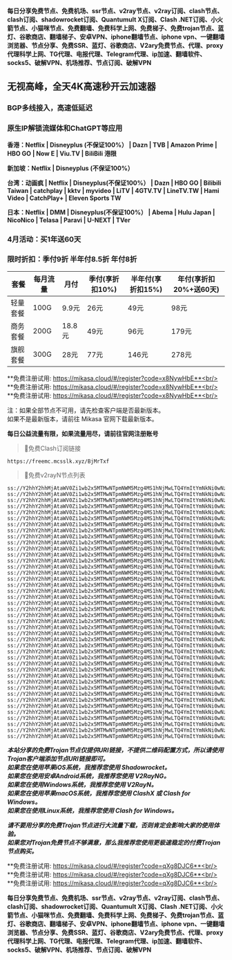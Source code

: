 **每日分享免费节点、免费机场、ssr节点、v2ray节点、v2ray订阅、clash节点、clash订阅、shadowrocket订阅、Quantumult X订阅、Clash .NET订阅、小火箭节点、小猫咪节点、免费翻墙、免费科学上网、免费梯子、免费trojan节点、蓝灯、谷歌商店、翻墙梯子、安卓VPN、iphone翻墙节点、iphone vpn、一键翻墙浏览器、节点分享、免费SSR、蓝灯、谷歌商店、V2ary免费节点、代理、proxy代理科学上网、TG代理、电报代理、Telegram代理、ip加速、翻墙软件、socks5、破解VPN、机场推荐、节点订阅、破解VPN**


## 无视高峰，全天4K高速秒开云加速器
### BGP多线接入，高速低延迟
### 原生IP解锁流媒体和ChatGPT等应用

**香港：Netflix | Disneyplus (不保证100%） | Dazn | TVB | Amazon Prime | HBO GO | Now E | Viu.TV | BiliBili 港限**

**新加坡：Netflix | Disneyplus (不保证100%）**

**台湾：动画疯 | Netflix | Disneyplus(不保证100%） | Dazn | HBO GO | Bilibili Taiwan | catchplay | kktv | myvideo | LiTV | 4GTV.TV | LineTV.TW | Hami Video | CatchPlay+ | Eleven Sports TW**

**日本：Netflix | DMM | Disneyplus(不保证100%） | Abema | Hulu Japan | NicoNico | Telasa | Paravi | U-NEXT | TVer**

### 4月活动：买1年送60天
### 限时折扣：季付9折 半年付8.5折 年付8折

| 套餐 | 每月流量 | 月付 | 季付(享折扣10%) | 半年付(享折扣15%) | 年付(享折扣20%+送60天) |
| --- | ----- | --- | --------- | ---------- | ------------- |
| 轻量套餐 | 100G | 9.9元 | 26元 | 49元 |  98元 |
| 商务套餐 | 200G | 18.8元 | 49元 | 96元 |  179元 |
| 旗舰套餐 | 300G | 28元 | 77元 | 146元 |  278元 |


**免费注册试用: https://mikasa.cloud/#/register?code=x8NywHbE**<br/>
**免费注册试用: https://mikasa.cloud/#/register?code=x8NywHbE**<br/>
**免费注册试用: https://mikasa.cloud/#/register?code=x8NywHbE**<br/>

注：如果全部节点不可用，请先检查客户端是否最新版本。<br/>
  如果不是最新版本，请前往 Mikasa 官网下载最新版本。


**每日公益流量有限，如果流量用尽，请前往官网注册账号**
      

>🚀免费Clash订阅链接

```
https://freemc.mcsslk.xyz/BjMrTxf
```


>🚀免费v2rayN节点列表

```
ss://Y2hhY2hhMjAtaWV0Zi1wb2x5MTMwNTpmNWM5Mzg4MS1hNjMwLTQ4YmItYmNkNi0wNzExYTFiZmQyZWY@free.2apzhfa.xyz:31016#%E5%89%A9%E4%BD%99%E6%B5%81%E9%87%8F%EF%BC%9A9.98%20GB
ss://Y2hhY2hhMjAtaWV0Zi1wb2x5MTMwNTpmNWM5Mzg4MS1hNjMwLTQ4YmItYmNkNi0wNzExYTFiZmQyZWY@free.2apzhfa.xyz:31016#%E5%A5%97%E9%A4%90%E5%88%B0%E6%9C%9F%EF%BC%9A%E9%95%BF%E6%9C%9F%E6%9C%89%E6%95%88
ss://Y2hhY2hhMjAtaWV0Zi1wb2x5MTMwNTpmNWM5Mzg4MS1hNjMwLTQ4YmItYmNkNi0wNzExYTFiZmQyZWY@free.2apzhfa.xyz:31016#v2rayng%E6%97%A0%E6%B3%95%E4%BD%BF%E7%94%A8%E7%9A%84%E7%94%A8%E6%88%B7%E8%AF%B7%E4%B8%8B%E8%BD%BDclash%20for%20android
ss://Y2hhY2hhMjAtaWV0Zi1wb2x5MTMwNTpmNWM5Mzg4MS1hNjMwLTQ4YmItYmNkNi0wNzExYTFiZmQyZWY@free.2apzhfa.xyz:31016#%E6%97%A0%E6%B3%95%E4%BD%BF%E7%94%A8%E8%AF%B7%E6%9D%A5%E5%AE%98%E7%BD%91%E6%9B%B4%E6%96%B0%E8%AE%A2%E9%98%85
ss://Y2hhY2hhMjAtaWV0Zi1wb2x5MTMwNTpmNWM5Mzg4MS1hNjMwLTQ4YmItYmNkNi0wNzExYTFiZmQyZWY@free.2apzhfa.xyz:31016#%E5%AE%98%E7%BD%91%E5%9C%B0%E5%9D%80%EF%BC%9A%20a.mikasass.pro
ss://Y2hhY2hhMjAtaWV0Zi1wb2x5MTMwNTpmNWM5Mzg4MS1hNjMwLTQ4YmItYmNkNi0wNzExYTFiZmQyZWY@free.2apzhfa.xyz:31016#%E6%B0%B8%E4%B9%85%E5%9F%9F%E5%90%8D%E5%8F%91%E5%B8%83%E9%A1%B5%EF%BC%9Amcrelease.xyz
ss://Y2hhY2hhMjAtaWV0Zi1wb2x5MTMwNTpmNWM5Mzg4MS1hNjMwLTQ4YmItYmNkNi0wNzExYTFiZmQyZWY@free.2apzhfa.xyz:31016#%E6%B0%B8%E4%B9%85%E4%B8%AD%E6%96%87%E5%9F%9F%E5%90%8D%EF%BC%9A%E7%B1%B3%E5%8D%A1%E8%8E%8E.xyz
ss://Y2hhY2hhMjAtaWV0Zi1wb2x5MTMwNTpmNWM5Mzg4MS1hNjMwLTQ4YmItYmNkNi0wNzExYTFiZmQyZWY@free.2apzhfa.xyz:31016#%E3%80%90%E4%B8%93%E7%BA%BF%E3%80%91%7C%20%E9%A6%99%E6%B8%AF01%20%7C%201x%20HK
ss://Y2hhY2hhMjAtaWV0Zi1wb2x5MTMwNTpmNWM5Mzg4MS1hNjMwLTQ4YmItYmNkNi0wNzExYTFiZmQyZWY@free.2apzhfa.xyz:31017#%E3%80%90%E4%B8%93%E7%BA%BF%E3%80%91%7C%20%E9%A6%99%E6%B8%AF02%20%7C%201x%20HK
ss://Y2hhY2hhMjAtaWV0Zi1wb2x5MTMwNTpmNWM5Mzg4MS1hNjMwLTQ4YmItYmNkNi0wNzExYTFiZmQyZWY@free.2apzhfa.xyz:31018#%E3%80%90%E4%B8%93%E7%BA%BF%E3%80%91%7C%20%E9%A6%99%E6%B8%AF03%20%7C%201x%20HK
ss://Y2hhY2hhMjAtaWV0Zi1wb2x5MTMwNTpmNWM5Mzg4MS1hNjMwLTQ4YmItYmNkNi0wNzExYTFiZmQyZWY@free.2apzhfa.xyz:31026#%E3%80%90%E4%B8%93%E7%BA%BF%E3%80%91%7C%20%E5%8F%B0%E6%B9%BE%2001%20%7C%201x%20TWN
ss://Y2hhY2hhMjAtaWV0Zi1wb2x5MTMwNTpmNWM5Mzg4MS1hNjMwLTQ4YmItYmNkNi0wNzExYTFiZmQyZWY@free.2apzhfa.xyz:31027#%E3%80%90%E4%B8%93%E7%BA%BF%E3%80%91%7C%20%E5%8F%B0%E6%B9%BE%2002%20%7C%201x%20TWN
ss://Y2hhY2hhMjAtaWV0Zi1wb2x5MTMwNTpmNWM5Mzg4MS1hNjMwLTQ4YmItYmNkNi0wNzExYTFiZmQyZWY@free.2apzhfa.xyz:31028#%E3%80%90%E4%B8%93%E7%BA%BF%E3%80%91%7C%20%E5%8F%B0%E6%B9%BE%2003%20%7C%201x%20TWN
ss://Y2hhY2hhMjAtaWV0Zi1wb2x5MTMwNTpmNWM5Mzg4MS1hNjMwLTQ4YmItYmNkNi0wNzExYTFiZmQyZWY@free.2apzhfa.xyz:31010#%E3%80%90%E4%B8%93%E7%BA%BF%E3%80%91%7C%20%E6%97%A5%E6%9C%AC%2001%20%7C%201x%20JP
ss://Y2hhY2hhMjAtaWV0Zi1wb2x5MTMwNTpmNWM5Mzg4MS1hNjMwLTQ4YmItYmNkNi0wNzExYTFiZmQyZWY@free.2apzhfa.xyz:31011#%E3%80%90%E4%B8%93%E7%BA%BF%E3%80%91%7C%20%E6%97%A5%E6%9C%AC%2002%20%7C%201x%20JP
ss://Y2hhY2hhMjAtaWV0Zi1wb2x5MTMwNTpmNWM5Mzg4MS1hNjMwLTQ4YmItYmNkNi0wNzExYTFiZmQyZWY@free.2apzhfa.xyz:31012#%E3%80%90%E4%B8%93%E7%BA%BF%E3%80%91%7C%20%E6%97%A5%E6%9C%AC%2003%20%7C%201x%20JP
ss://Y2hhY2hhMjAtaWV0Zi1wb2x5MTMwNTpmNWM5Mzg4MS1hNjMwLTQ4YmItYmNkNi0wNzExYTFiZmQyZWY@free.2apzhfa.xyz:31020#%E3%80%90%E4%B8%93%E7%BA%BF%E3%80%91%7C%20%E6%96%B0%E5%8A%A0%E5%9D%A1%2001%20%7C%201x%20SG
ss://Y2hhY2hhMjAtaWV0Zi1wb2x5MTMwNTpmNWM5Mzg4MS1hNjMwLTQ4YmItYmNkNi0wNzExYTFiZmQyZWY@free.2apzhfa.xyz:31021#%E3%80%90%E4%B8%93%E7%BA%BF%E3%80%91%7C%20%E6%96%B0%E5%8A%A0%E5%9D%A1%2002%20%7C%201x%20SG
ss://Y2hhY2hhMjAtaWV0Zi1wb2x5MTMwNTpmNWM5Mzg4MS1hNjMwLTQ4YmItYmNkNi0wNzExYTFiZmQyZWY@free.2apzhfa.xyz:31022#%E3%80%90%E4%B8%93%E7%BA%BF%E3%80%91%7C%20%E6%96%B0%E5%8A%A0%E5%9D%A1%2003%20%7C%201x%20SG
ss://Y2hhY2hhMjAtaWV0Zi1wb2x5MTMwNTpmNWM5Mzg4MS1hNjMwLTQ4YmItYmNkNi0wNzExYTFiZmQyZWY@free.2apzhfa.xyz:31030#%E3%80%90%E4%B8%93%E7%BA%BF%E3%80%91%7C%20%E7%BE%8E%E5%9B%BD%2001%20%7C%201x%20US
ss://Y2hhY2hhMjAtaWV0Zi1wb2x5MTMwNTpmNWM5Mzg4MS1hNjMwLTQ4YmItYmNkNi0wNzExYTFiZmQyZWY@free.2apzhfa.xyz:31031#%E3%80%90%E4%B8%93%E7%BA%BF%E3%80%91%7C%20%E7%BE%8E%E5%9B%BD%2002%20%7C%201x%20US
ss://Y2hhY2hhMjAtaWV0Zi1wb2x5MTMwNTpmNWM5Mzg4MS1hNjMwLTQ4YmItYmNkNi0wNzExYTFiZmQyZWY@free.2apzhfa.xyz:31032#%E3%80%90%E4%B8%93%E7%BA%BF%E3%80%91%7C%20%E7%BE%8E%E5%9B%BD%2003%20%7C%201x%20US
ss://Y2hhY2hhMjAtaWV0Zi1wb2x5MTMwNTpmNWM5Mzg4MS1hNjMwLTQ4YmItYmNkNi0wNzExYTFiZmQyZWY@free.2apzhfa.xyz:31040#%E9%9F%A9%E5%9B%BD%2001%20%7C%201x%20KR
ss://Y2hhY2hhMjAtaWV0Zi1wb2x5MTMwNTpmNWM5Mzg4MS1hNjMwLTQ4YmItYmNkNi0wNzExYTFiZmQyZWY@free.2apzhfa.xyz:31044#%E8%8F%B2%E5%BE%8B%E5%AE%BE%2001%20%7C%201x%20PH
ss://Y2hhY2hhMjAtaWV0Zi1wb2x5MTMwNTpmNWM5Mzg4MS1hNjMwLTQ4YmItYmNkNi0wNzExYTFiZmQyZWY@free.2apzhfa.xyz:31046#%E5%8D%B0%E5%BA%A6%2001%20%7C%201x%20IN
ss://Y2hhY2hhMjAtaWV0Zi1wb2x5MTMwNTpmNWM5Mzg4MS1hNjMwLTQ4YmItYmNkNi0wNzExYTFiZmQyZWY@free.2apzhfa.xyz:31048#%E6%BE%B3%E5%A4%A7%E5%88%A9%E4%BA%9A%2001%20%7C%201x%20AU
ss://Y2hhY2hhMjAtaWV0Zi1wb2x5MTMwNTpmNWM5Mzg4MS1hNjMwLTQ4YmItYmNkNi0wNzExYTFiZmQyZWY@free.2apzhfa.xyz:31050#%E5%8A%A0%E6%8B%BF%E5%A4%A7%2001%20%7C%201x%20CA
ss://Y2hhY2hhMjAtaWV0Zi1wb2x5MTMwNTpmNWM5Mzg4MS1hNjMwLTQ4YmItYmNkNi0wNzExYTFiZmQyZWY@free.2apzhfa.xyz:31052#%E8%8B%B1%E5%9B%BD%2001%20%7C%201x%20UK
ss://Y2hhY2hhMjAtaWV0Zi1wb2x5MTMwNTpmNWM5Mzg4MS1hNjMwLTQ4YmItYmNkNi0wNzExYTFiZmQyZWY@free.2apzhfa.xyz:31054#%E5%BE%B7%E5%9B%BD%2001%20%7C%201x%20DE
ss://Y2hhY2hhMjAtaWV0Zi1wb2x5MTMwNTpmNWM5Mzg4MS1hNjMwLTQ4YmItYmNkNi0wNzExYTFiZmQyZWY@free.2apzhfa.xyz:31056#%E4%BF%84%E7%BD%97%E6%96%AF%2001%20%7C%201x%20RU
ss://Y2hhY2hhMjAtaWV0Zi1wb2x5MTMwNTpmNWM5Mzg4MS1hNjMwLTQ4YmItYmNkNi0wNzExYTFiZmQyZWY@free.2apzhfa.xyz:31058#%E9%98%BF%E6%A0%B9%E5%BB%B7%2001%20%7C%201x%20AR
ss://Y2hhY2hhMjAtaWV0Zi1wb2x5MTMwNTpmNWM5Mzg4MS1hNjMwLTQ4YmItYmNkNi0wNzExYTFiZmQyZWY@free.2apzhfa.xyz:31060#%E5%9C%9F%E8%80%B3%E5%85%B6%2001%20%7C%201x%20TR
ss://Y2hhY2hhMjAtaWV0Zi1wb2x5MTMwNTpmNWM5Mzg4MS1hNjMwLTQ4YmItYmNkNi0wNzExYTFiZmQyZWY@free.2apzhfa.xyz:31062#%E4%B9%8C%E5%85%8B%E5%85%B0%2001%20%7C%201x%20UA
ss://Y2hhY2hhMjAtaWV0Zi1wb2x5MTMwNTpmNWM5Mzg4MS1hNjMwLTQ4YmItYmNkNi0wNzExYTFiZmQyZWY@free.2apzhfa.xyz:31064#%E8%B6%8A%E5%8D%97%2001%20%7C%201x%20VN
ss://Y2hhY2hhMjAtaWV0Zi1wb2x5MTMwNTpmNWM5Mzg4MS1hNjMwLTQ4YmItYmNkNi0wNzExYTFiZmQyZWY@free.2apzhfa.xyz:31066#%E5%B7%B4%E8%A5%BF%2001%20%7C%201x%20BR
ss://Y2hhY2hhMjAtaWV0Zi1wb2x5MTMwNTpmNWM5Mzg4MS1hNjMwLTQ4YmItYmNkNi0wNzExYTFiZmQyZWY@free.2apzhfa.xyz:31068#%E8%A5%BF%E7%8F%AD%E7%89%99%2001%20%7C%201x%20ES
ss://Y2hhY2hhMjAtaWV0Zi1wb2x5MTMwNTpmNWM5Mzg4MS1hNjMwLTQ4YmItYmNkNi0wNzExYTFiZmQyZWY@free.2apzhfa.xyz:31070#%E9%A9%AC%E6%9D%A5%E8%A5%BF%E4%BA%9A%2001%20%7C%201x%20MY
ss://Y2hhY2hhMjAtaWV0Zi1wb2x5MTMwNTpmNWM5Mzg4MS1hNjMwLTQ4YmItYmNkNi0wNzExYTFiZmQyZWY@free.2apzhfa.xyz:31072#%E6%B3%B0%E5%9B%BD%2001%20%7C%201x%20TH
ss://Y2hhY2hhMjAtaWV0Zi1wb2x5MTMwNTpmNWM5Mzg4MS1hNjMwLTQ4YmItYmNkNi0wNzExYTFiZmQyZWY@free.2apzhfa.xyz:31074#%E5%8C%88%E7%89%99%E5%88%A9%2001%20%7C%201x%20HU
ss://Y2hhY2hhMjAtaWV0Zi1wb2x5MTMwNTpmNWM5Mzg4MS1hNjMwLTQ4YmItYmNkNi0wNzExYTFiZmQyZWY@free.2apzhfa.xyz:31010#%E6%97%A5%E6%9C%AC%20%E3%80%90%E7%89%B9%E6%AE%8A%E5%9C%B0%E5%8C%BA%E7%9B%B4%E8%BF%9E%E3%80%91
ss://Y2hhY2hhMjAtaWV0Zi1wb2x5MTMwNTpmNWM5Mzg4MS1hNjMwLTQ4YmItYmNkNi0wNzExYTFiZmQyZWY@free.2apzhfa.xyz:31020#%E6%96%B0%E5%8A%A0%E5%9D%A1%E3%80%90%E7%89%B9%E6%AE%8A%E5%9C%B0%E5%8C%BA%E7%9B%B4%E8%BF%9E%E3%80%91
ss://Y2hhY2hhMjAtaWV0Zi1wb2x5MTMwNTpmNWM5Mzg4MS1hNjMwLTQ4YmItYmNkNi0wNzExYTFiZmQyZWY@free.2apzhfa.xyz:31030#%E7%BE%8E%E5%9B%BD%E3%80%90%E7%89%B9%E6%AE%8A%E5%9C%B0%E5%8C%BA%E7%9B%B4%E8%BF%9E%E3%80%91
```

***本站分享的免费Trojan节点仅提供URI链接，不提供二维码配置方式，所以请使用Trojan客户端添加节点URI链接即可。***<br/>
***如果您在使用苹果iOS系统，我推荐您使用 Shadowrocket。***<br/>
***如果您在使用安卓Android系统，我推荐您使用 V2RayNG。***<br/>
***如果您在使用Windows系统，我推荐您使用 V2RayN。***<br/>
***如果您在使用苹果macOS系统，我推荐您使用 ClashX 或 Clash  for Windows。***<br/>
***如果您在使用Linux系统，我推荐您使用 Clash  for Windows。***<br/>

***请不要用分享的免费Trojan节点进行大流量下载，否则肯定会影响大家的使用体验。***<br/>
***如果您对Trojan免费节点不够满意，那么我推荐您使用更极速稳定的付费Trojan节点购买。***<br/>

**免费注册试用: https://mikasa.cloud/#/register?code=qXg8DJC6**<br/>
**免费注册试用: https://mikasa.cloud/#/register?code=qXg8DJC6**<br/>
**免费注册试用: https://mikasa.cloud/#/register?code=qXg8DJC6**<br/>

**每日分享免费节点、免费机场、ssr节点、v2ray节点、v2ray订阅、clash节点、clash订阅、shadowrocket订阅、Quantumult X订阅、Clash .NET订阅、小火箭节点、小猫咪节点、免费翻墙、免费科学上网、免费梯子、免费trojan节点、蓝灯、谷歌商店、翻墙梯子、安卓VPN、iphone翻墙节点、iphone vpn、一键翻墙浏览器、节点分享、免费SSR、蓝灯、谷歌商店、V2ary免费节点、代理、proxy代理科学上网、TG代理、电报代理、Telegram代理、ip加速、翻墙软件、socks5、破解VPN、机场推荐、节点订阅、破解VPN**
